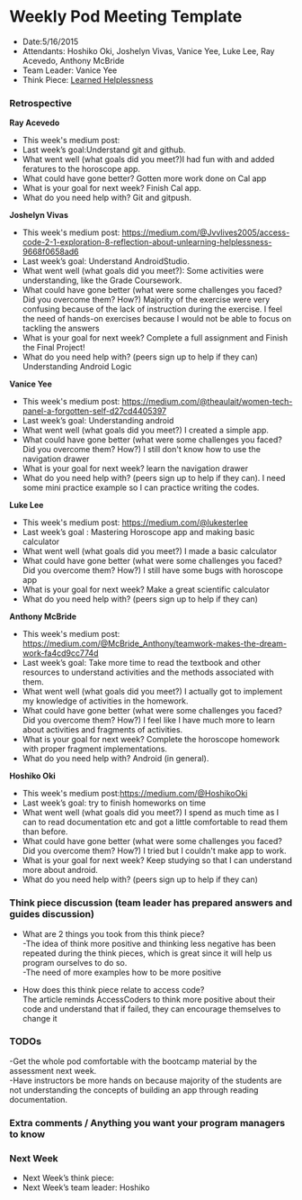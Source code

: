 # Weekly Pod Meeting Template

* Date:5/16/2015
* Attendants: Hoshiko Oki, Joshelyn Vivas, Vanice Yee, Luke Lee, Ray Acevedo, Anthony McBride
* Team Leader: Vanice Yee
* Think Piece:  [Learned Helplessness](<http://braythwayt.com/2015/01/20/learned-helplessness.html>)

### Retrospective

**Ray Acevedo**

* This week's medium post:
* Last week’s goal:Understand git and github.
* What went well (what goals did you meet?)I had fun with and added feratures to the horoscope app.
* What could have gone better? Gotten more work done on Cal app
* What is your goal for next week? Finish Cal app.
* What do you need help with? Git and gitpush.

**Joshelyn Vivas**

* This week's medium post: https://medium.com/@Jvvlives2005/access-code-2-1-exploration-8-reflection-about-unlearning-helplessness-9668f0658ad6
* Last week’s goal: Understand AndroidStudio.
* What went well (what goals did you meet?): Some activities were understanding, like the Grade Coursework.
* What could have gone better (what were some challenges you faced? Did you overcome them? How?) Majority of the exercise were very confusing because of the lack of instruction during the exercise. 
I feel the need of hands-on exercises because I would not be able to focus on tackling the answers
* What is your goal for next week? Complete a full assignment and Finish the Final Project!
* What do you need help with? (peers sign up to help if they can) Understanding Android Logic

**Vanice Yee**

* This week's medium post: https://medium.com/@theaulait/women-tech-panel-a-forgotten-self-d27cd4405397
* Last week’s goal: Understanding android
* What went well (what goals did you meet?) I created a simple app. 
* What could have gone better (what were some challenges you faced? Did you overcome them? How?) I still don't know how to use the navigation drawer
* What is your goal for next week? learn the navigation drawer
* What do you need help with? (peers sign up to help if they can). I need some mini practice example so I can practice writing the codes. 

**Luke Lee**

* This week's medium post: https://medium.com/@lukesterlee
* Last week’s goal : Mastering Horoscope app and making basic calculator
* What went well (what goals did you meet?) I made a basic calculator
* What could have gone better (what were some challenges you faced? Did you overcome them? How?) I still have some bugs with horoscope app
* What is your goal for next week? Make a great scientific calculator
* What do you need help with? (peers sign up to help if they can)

**Anthony McBride**

* This week's medium post: https://medium.com/@McBride_Anthony/teamwork-makes-the-dream-work-fa4cd9cc774d
* Last week’s goal: Take more time to read the textbook and other resources to understand activities and the methods associated with them.
* What went well (what goals did you meet?) I actually got to implement my knowledge of activities in the homework.
* What could have gone better (what were some challenges you faced? Did you overcome them? How?) I feel like I have much more to learn about activities and fragments of activities.
* What is your goal for next week? Complete the horoscope homework with proper fragment implementations.
* What do you need help with? Android (in general).

**Hoshiko Oki**

* This week's medium post:https://medium.com/@HoshikoOki
* Last week’s goal: try to finish homeworks on time
* What went well (what goals did you meet?) I spend as much time as I can to read documentation etc and got a little comfortable to read them than before.
* What could have gone better (what were some challenges you faced? Did you overcome them? How?)  I tried but I couldn't make app to work.  
* What is your goal for next week? Keep studying so that I can understand more about android.
* What do you need help with? (peers sign up to help if they can)

### Think piece discussion (team leader has prepared answers and guides discussion)

* What are 2 things you took from this think piece?<br>
-The idea of think more positive and thinking less negative has been repeated during the think pieces, which is great since it will help us program ourselves to do so. <br>
-The need of more examples how to be more positive

* How does this think piece relate to access code? <br>
The article reminds AccessCoders to think more positive about their code and understand that if failed, they can encourage themselves to change it

### TODOs

-Get the whole pod comfortable with the bootcamp material by the assessment next week. <br>
-Have instructors be more hands on because majority of the students are not understanding the concepts of building an app through reading documentation. 

### Extra comments / Anything you want your program managers to know

### Next Week

* Next Week’s think piece:
* Next Week’s team leader: Hoshiko

